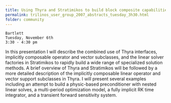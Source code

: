 ```yaml
---
title: Using Thyra and Stratimikos to build block composite capabilities
permalink: trilinos_user_group_2007_abstracts_tuesday_3h30.html
folder: community
---
```


    Bartlett 
    Tuesday, November 6th  
    3:30 - 4:30 pm  

In this presentation I will describe the combined use of Thyra interfaces, implicitly composable operator and vector subclasses, and the linear solver factories in Stratimikos to rapidly build a wide range of specialized solution methods. 
A brief overview of Thyra and Stratimikos will be followed by a more detailed description of the implicitly composable linear operator and vector support subclasses in Thyra. 
I will present several examples including an attempt to build a physic-based preconditioner with nested linear solves, a multi-period optimization model, a fully implicit RK time integrator, and a transient forward sensitivity system.